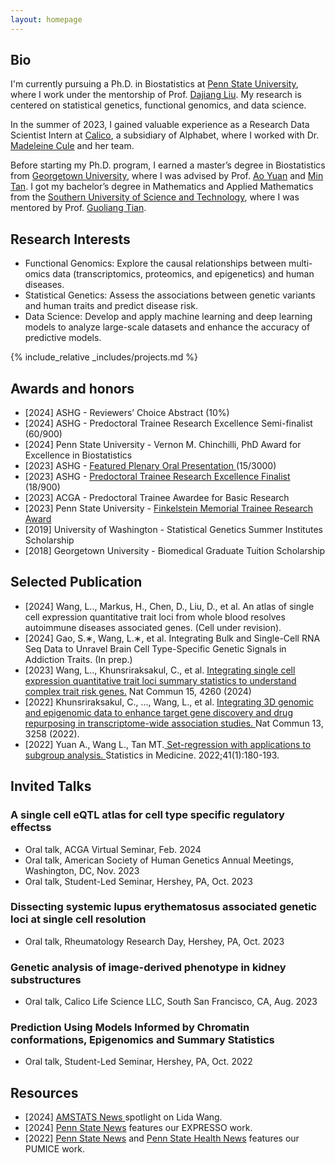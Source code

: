 ```yaml
---
layout: homepage
---
```


## Bio


I'm currently pursuing a Ph.D. in Biostatistics at <a href="https://www.psu.edu/" target="_blank">Penn State University</a>, where I work under the mentorship of Prof. <a href="https://dajiangliu.blog/" target="_blank">Dajiang Liu</a>. My research is centered on statistical genetics, functional genomics, and data science.

In the summer of 2023, I gained valuable experience as a Research Data Scientist Intern at <a href="https://www.calicolabs.com/" target="_blank">Calico</a>, a subsidiary of Alphabet, where I worked with Dr. <a href="https://www.calicolabs.com/people/madeleine-cule-ph-d/" target="_blank">Madeleine Cule</a> and her team.

Before starting my Ph.D. program, I earned a master’s degree in Biostatistics from <a href="https://www.georgetown.edu/" target="_blank">Georgetown University</a>, where I was advised by Prof. <a href="https://gufaculty360.georgetown.edu/s/contact/00336000014TRqVAAW/ao-yuan" target="_blank">Ao Yuan</a> and <a href="https://gufaculty360.georgetown.edu/s/contact/00336000014TfIDAA0/ming-tan" target="_blank">Min Tan</a>. I got my bachelor’s degree in Mathematics and Applied Mathematics from the <a href="https://www.sustech.edu.cn/en/" target="_blank">Southern University of Science and Technology</a>, where I was mentored by Prof. <a href="https://stat-ds.sustech.edu.cn/teacher/TIAN,Guoliang?lang=en-us" target="_blank">Guoliang Tian</a>.


## Research Interests
- Functional Genomics: Explore the causal relationships between multi-omics data (transcriptomics, proteomics, and epigenetics) and human diseases.
- Statistical Genetics: Assess the associations between genetic variants and human traits and predict disease risk.
- Data Science: Develop and apply machine learning and deep learning models to analyze large-scale datasets and enhance the accuracy of predictive models.
  
{% include_relative _includes/projects.md %}

## Awards and honors
- [2024] ASHG - Reviewers’ Choice Abstract (10%)
- [2024] ASHG - Predoctoral Trainee Research Excellence Semi-finalist (60/900)
- [2024] Penn State University - Vernon M. Chinchilli, PhD Award for Excellence in Biostatistics
- [2023] ASHG - <a href="https://www.ashg.org/wp-content/uploads/2023/10/ASHG2023-PlenaryAbstracts.pdf" target="_blank"> Featured Plenary Oral Presentation </a>  (15/3000) 
- [2023] ASHG - <a href="https://www.ashg.org/wp-content/uploads/2023/12/ASHG-Trainee-Research-for-Excellence-Awards-2023-Recipients.pdf" target="_blank"> Predoctoral Trainee Research Excellence Finalist </a> (18/900)
- [2023] ACGA - Predoctoral Trainee Awardee for Basic Research
- [2023] Penn State University - <a href="https://pennstatehealthnews.org/topics/finkelstein-award/" target="_blank"> Finkelstein Memorial Trainee Research Award</a>
- [2019] University of Washington - Statistical Genetics Summer Institutes Scholarship
- [2018] Georgetown University - Biomedical Graduate Tuition Scholarship

## Selected Publication
- [2024] Wang, L.., Markus, H., Chen, D., Liu, D., et al. An atlas of single cell expression quantitative trait loci from whole blood resolves autoimmune diseases associated genes. (Cell under revision). 
- [2024] Gao, S.∗, Wang, L.∗, et al. Integrating Bulk and Single-Cell RNA Seq Data to Unravel Brain Cell Type-Specific Genetic Signals in Addiction Traits. (In prep.) 
- [2023] Wang, L.., Khunsriraksakul, C., et al. <a href="https://www.nature.com/articles/s41467-024-48143-1" target="_blank"> Integrating single cell expression quantitative trait loci summary statistics to understand complex trait risk genes.</a>  Nat Commun 15, 4260 (2024) 
- [2022] Khunsriraksakul, C., ..., Wang, L., et al. <a href="https://www.nature.com/articles/s41467-022-30956-7" target="_blank"> Integrating 3D genomic and epigenomic data to enhance target gene discovery and drug repurposing in transcriptome-wide association studies. </a> Nat Commun 13, 3258 (2022).
- [2022] Yuan A., Wang L., Tan MT.<a href="https://onlinelibrary.wiley.com/doi/abs/10.1002/sim.9229" target="_blank"> Set-regression with applications to subgroup analysis. </a> Statistics in Medicine. 2022;41(1):180-193.

## Invited Talks
  ### A single cell eQTL atlas for cell type specific regulatory effectss
- Oral talk, ACGA Virtual Seminar, Feb. 2024
- Oral talk, American Society of Human Genetics Annual Meetings, Washington, DC, Nov. 2023
- Oral talk, Student-Led Seminar, Hershey, PA, Oct. 2023

### Dissecting systemic lupus erythematosus associated genetic loci at single cell resolution
- Oral talk, Rheumatology Research Day, Hershey, PA, Oct. 2023

### Genetic analysis of image-derived phenotype in kidney substructures
- Oral talk, Calico Life Science LLC, South San Francisco, CA, Aug. 2023

### Prediction Using Models Informed by Chromatin conformations, Epigenomics and Summary Statistics
- Oral talk, Student-Led Seminar, Hershey, PA, Oct. 2022

## Resources
- [2024] <a href="https://magazine.amstat.org/blog/2024/08/01/lidawang/" target="_blank"> AMSTATS News </a> spotlight on Lida Wang. 
- [2024] <a href="https://www.psu.edu/news/research/story/new-ai-algorithm-may-improve-autoimmune-disease-prediction-and-therapies/" target="_blank"> Penn State News</a> features our EXPRESSO work.
- [2022] <a href="https://www.psu.edu/news/research/story/new-machine-learning-technique-shows-how-drugs-can-be-repurposed/" target="_blank"> Penn State News</a> and <a href="https://pennstatehealthnews.org/2022/06/new-machine-learning-technique-shows-how-drugs-can-be-repurposed/" target="_blank"> Penn State Health News</a> features our PUMICE work.


